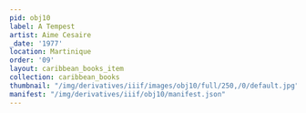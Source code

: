 ```yaml
---
pid: obj10
label: A Tempest
artist: Aime Cesaire
_date: '1977'
location: Martinique
order: '09'
layout: caribbean_books_item
collection: caribbean_books
thumbnail: "/img/derivatives/iiif/images/obj10/full/250,/0/default.jpg"
manifest: "/img/derivatives/iiif/obj10/manifest.json"
---
```

